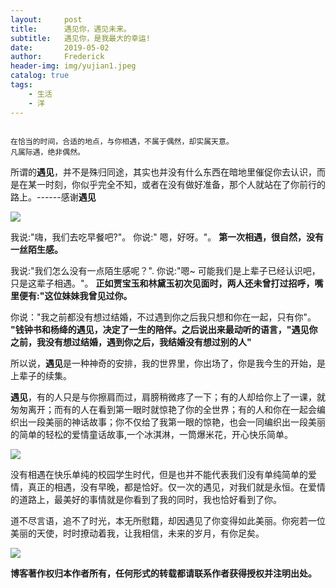 ```yaml
---
layout:     post
title:      遇见你，遇见未来。
subtitle:   遇见你，是我最大的幸运!
date:       2019-05-02
author:     Frederick
header-img: img/yujian1.jpeg
catalog: true
tags:
    - 生活
    - 洋
---
```


```

在恰当的时间，合适的地点，与你相遇，不属于偶然，却实属天意。
凡属际遇，绝非偶然。
```

所谓的**遇见**，并不是殊归同途，其实也并没有什么东西在暗地里催促你去认识，而是在某一时刻，你似乎完全不知，或者在没有做好准备，那个人就站在了你前行的路上。------感谢**遇见**

![](https://github.com/FrederickHou/FrederickHou.github.io/blob/master/img/yujian6.jpeg?raw=true)

我说:"嗨，我们去吃早餐吧?"。 
你说:" 嗯，好呀。"。
**第一次相遇，很自然，没有一丝陌生感。**

我说:"我们怎么没有一点陌生感呢？".
你说:"嗯~ 可能我们是上辈子已经认识吧，只是这辈子相遇。"。
**正如贾宝玉和林黛玉初次见面时，两人还未曾打过招呼，嘴里便有:"这位妹妹我曾见过你。**

你说："我之前都没有想过结婚，不过遇到你之后我只想和你在一起，只有你"。
**"钱钟书和杨绛的遇见，决定了一生的陪伴。之后说出来最动听的语言，"遇见你之前，我没有想过结婚，遇到你之后，我结婚没有想过别的人"**

所以说，**遇见**是一种神奇的安排，我的世界里，你出场了，你是我今生的开始，是上辈子的续集。

**遇见**，有的人只是与你擦肩而过，肩膀稍微疼了一下；有的人却给你上了一课，就匆匆离开；而有的人在看到第一眼时就惊艳了你的全世界；有的人和你在一起会编织出一段美丽的神话故事；你不仅给了我第一眼的惊艳，也会一同编织出一段美丽的简单的轻松的爱情童话故事,一个冰淇淋，一筒爆米花，开心快乐简单。

![](https://github.com/FrederickHou/FrederickHou.github.io/blob/master/img/yujian3.jpeg?raw=true)

没有相遇在快乐单纯的校园学生时代，但是也并不能代表我们没有单纯简单的爱情，真正的相遇，没有早晚，都是恰好。仅一次的遇见，对我们就是永恒。在爱情的道路上，最美好的事情就是你看到了我的同时，我也恰好看到了你。

道不尽言语，追不了时光，本无所慰籍，却因遇见了你变得如此美丽。你宛若一位美丽的天使，时时撩动着我，让我相信，未来的岁月，有你足矣。

![](https://github.com/FrederickHou/FrederickHou.github.io/blob/master/img/yujian7.jpeg?raw=true)


**博客著作权归本作者所有，任何形式的转载都请联系作者获得授权并注明出处。**